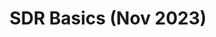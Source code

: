 ---
layout: page
title: "SDR Basics (Nov 2023)"
redirect_to: "https://rise.articulate.com/share/wPIClGoQaPk0v98rPSz0Sk59GZqq62xQ"
---